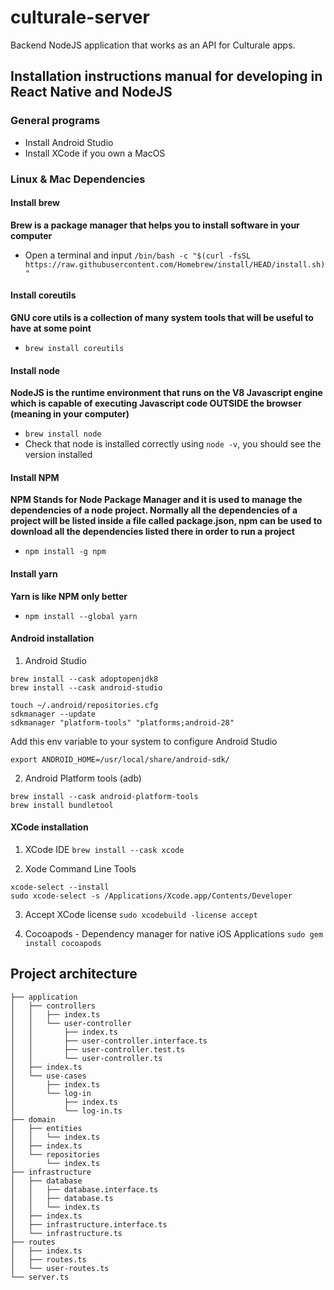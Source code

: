 # culturale-server
Backend NodeJS application that works as an API for Culturale apps.

## Installation instructions manual for developing in React Native and NodeJS

### General programs

- Install Android Studio
- Install XCode if you own a MacOS

### Linux & Mac Dependencies

#### Install brew

**Brew is a package manager that helps you to install software in your computer**

- Open a terminal and input `/bin/bash -c "$(curl -fsSL https://raw.githubusercontent.com/Homebrew/install/HEAD/install.sh)"`

#### Install coreutils

**GNU core utils is a collection of many system tools that will be useful to have at some point**

- `brew install coreutils`

#### Install node

**NodeJS is the runtime environment that runs on the V8 Javascript engine which is capable of executing Javascript code OUTSIDE the browser (meaning in your computer)**

- `brew install node`
- Check that node is installed correctly using `node -v`, you should see the version installed

#### Install NPM

**NPM Stands for Node Package Manager and it is used to manage the dependencies of a node project. Normally all the dependencies of a project will be listed inside a file called package.json, npm can be used to download all the dependencies listed there in order to run a project**
- `npm install -g npm`

#### Install yarn

**Yarn is like NPM only better**

- `npm install --global yarn`

#### Android installation

1. Android Studio
```
brew install --cask adoptopenjdk8
brew install --cask android-studio

touch ~/.android/repositories.cfg
sdkmanager --update
sdkmanager "platform-tools" "platforms;android-28"
```

Add this env variable to your system to configure Android Studio

`export ANDROID_HOME=/usr/local/share/android-sdk/`

2. Android Platform tools (adb)
```
brew install --cask android-platform-tools
brew install bundletool
```

#### XCode installation

1. XCode IDE
`brew install --cask xcode`

2. Xode Command Line Tools
```
xcode-select --install
sudo xcode-select -s /Applications/Xcode.app/Contents/Developer
```

3. Accept XCode license
`sudo xcodebuild -license accept`

4. Cocoapods - Dependency manager for native iOS Applications
`sudo gem install cocoapods`


## Project architecture
```
├── application
│   ├── controllers
│   │   ├── index.ts
│   │   └── user-controller
│   │       ├── index.ts
│   │       ├── user-controller.interface.ts
│   │       ├── user-controller.test.ts
│   │       └── user-controller.ts
│   ├── index.ts
│   └── use-cases
│       ├── index.ts
│       └── log-in
│           ├── index.ts
│           └── log-in.ts
├── domain
│   ├── entities
│   │   └── index.ts
│   ├── index.ts
│   └── repositories
│       └── index.ts
├── infrastructure
│   ├── database
│   │   ├── database.interface.ts
│   │   ├── database.ts
│   │   └── index.ts
│   ├── index.ts
│   ├── infrastructure.interface.ts
│   └── infrastructure.ts
├── routes
│   ├── index.ts
│   ├── routes.ts
│   └── user-routes.ts
└── server.ts
```
